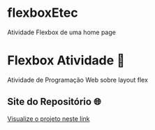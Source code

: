 # flexboxEtec
 Atividade Flexbox de uma home page
# Flexbox Atividade 🚀

Atividade de Programação Web sobre layout flex

## Site do Repositório 🌐

[Visualize o projeto neste link](https://seu-site-no-ar.com)
